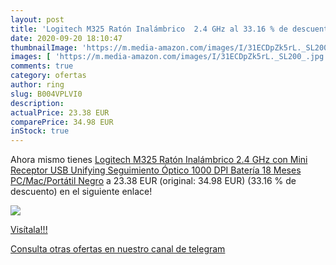 ```yaml
---
layout: post
title: 'Logitech M325 Ratón Inalámbrico  2.4 GHz al 33.16 % de descuento'
date: 2020-09-20 18:10:47
thumbnailImage: 'https://m.media-amazon.com/images/I/31ECDpZk5rL._SL200_.jpg'
images: [ 'https://m.media-amazon.com/images/I/31ECDpZk5rL._SL200_.jpg' ]
comments: true
category: ofertas
author: ring
slug: B004VPLVI0
description:
actualPrice: 23.38 EUR
comparePrice: 34.98 EUR
inStock: true
---
```


Ahora mismo tienes [Logitech M325 Ratón Inalámbrico  2.4 GHz con Mini Receptor USB Unifying  Seguimiento Óptico 1000 DPI  Batería 18 Meses  PC/Mac/Portátil  Negro](https://www.amazon.com/dp/B004VPLVI0/?tag=redken08-20) a 23.38 EUR (original: 34.98 EUR) (33.16 %  de descuento) en el siguiente enlace!

[![](https://m.media-amazon.com/images/I/31ECDpZk5rL._SL200_.jpg)](https://www.amazon.com/dp/B004VPLVI0/?tag=redken08-20)

[Visítala!!!](https://www.amazon.com/dp/B004VPLVI0/?tag=redken08-20)

[Consulta otras ofertas en nuestro canal de telegram](https://t.me/s/ofertas25)
